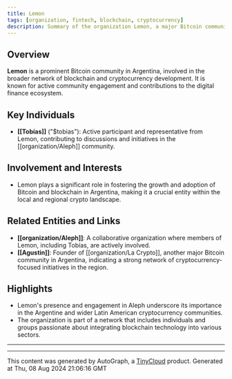 ```yaml
---
title: Lemon
tags: [organization, fintech, blockchain, cryptocurrency]
description: Summary of the organization Lemon, a major Bitcoin community in Argentina, mentioned in the context of participant involvement within Aleph.
---
```

## Overview
**Lemon** is a prominent Bitcoin community in Argentina, involved in the broader network of blockchain and cryptocurrency development. It is known for active community engagement and contributions to the digital finance ecosystem.

## Key Individuals
- **[[Tobías]]** ("$tobias"): Active participant and representative from Lemon, contributing to discussions and initiatives in the [[organization/Aleph]] community.

## Involvement and Interests
- Lemon plays a significant role in fostering the growth and adoption of Bitcoin and blockchain in Argentina, making it a crucial entity within the local and regional crypto landscape.

## Related Entities and Links
- **[[organization/Aleph]]**: A collaborative organization where members of Lemon, including Tobías, are actively involved.
- **[[Agustin]]**: Founder of [[organization/La Crypto]], another major Bitcoin community in Argentina, indicating a strong network of cryptocurrency-focused initiatives in the region.

## Highlights
- Lemon's presence and engagement in Aleph underscore its importance in the Argentine and wider Latin American cryptocurrency communities.
- The organization is part of a network that includes individuals and groups passionate about integrating blockchain technology into various sectors.

---
---
This content was generated by AutoGraph, a [TinyCloud](https://tinycloud.xyz/) product.
Generated at  Thu, 08 Aug 2024 21:06:16 GMT